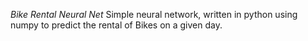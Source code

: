 *Bike Rental Neural Net* 
Simple neural network, written in python using numpy to predict the rental of Bikes on a given day.
